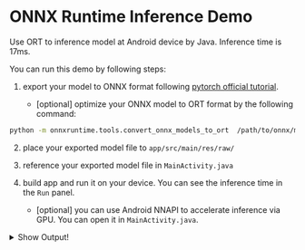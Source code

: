 # ONNX Runtime Inference Demo

Use ORT to inference model at Android device by Java. Inference time is 17ms.

You can run this demo by following steps:

1. export your model to ONNX format following [pytorch official tutorial](https://pytorch.org/tutorials/advanced/super_resolution_with_onnxruntime.html).

    - [optional] optimize your ONNX model to ORT format by the following command:

``` bash
python -m onnxruntime.tools.convert_onnx_models_to_ort  /path/to/onnx/model --optimization_style Runtime
```

2. place your exported model file to `app/src/main/res/raw/`

3. reference your exported model file in `MainActivity.java`

4. build app and run it on your device. You can see the inference time in the `Run` panel.

    - [optional] you can use Android NNAPI to accelerate inference via GPU. You can open it in `MainActivity.java`.

<details>
    <summary>Show Output!</summary>
```
D/MainActivity: ONNXRuntime available provider: CPU <br/>
D/MainActivity: ONNXRuntime available provider: NNAPI <br/>
D/ORTAnalyzer: InputName: data, JavaType: FLOAT, ONNXType: ONNX_TENSOR_ELEMENT_DATA_TYPE_FLOAT, Shape: [1, 3, 224, 224] <br/>
D/ORTAnalyzer: OutputName: mobilenetv20_output_flatten0_reshape0, JavaType: FLOAT, ONNXType: ONNX_TENSOR_ELEMENT_DATA_TYPE_FLOAT, Shape: [1, 1000] <br/>
D/ORTAnalyzer: Warmup time cost: 14 ms <br/>
D/ORTAnalyzer: Warmup time cost: 12 ms <br/>
D/ORTAnalyzer: Warmup time cost: 12 ms <br/>
D/ORTAnalyzer: Warmup time cost: 11 ms <br/>
D/ORTAnalyzer: Warmup time cost: 11 ms <br/>
D/ORTAnalyzer: Time cost: 11 ms <br/>
D/ORTAnalyzer: Time cost: 11 ms <br/>
D/ORTAnalyzer: Time cost: 12 ms <br/>
D/ORTAnalyzer: Time cost: 11 ms <br/>
D/ORTAnalyzer: Time cost: 12 ms <br/>
D/ORTAnalyzer: Time cost: 13 ms <br/>
D/ORTAnalyzer: Time cost: 11 ms <br/>
D/ORTAnalyzer: Time cost: 11 ms <br/>
D/ORTAnalyzer: Time cost: 11 ms <br/>
D/ORTAnalyzer: Time cost: 11 ms <br/>
D/ORTAnalyzer: Time cost: 11 ms <br/>
D/ORTAnalyzer: Time cost: 11 ms <br/>
D/ORTAnalyzer: Time cost: 11 ms <br/>
D/ORTAnalyzer: Time cost: 11 ms <br/>
D/ORTAnalyzer: Time cost: 10 ms <br/>
D/ORTAnalyzer: Time cost: 10 ms <br/>
D/ORTAnalyzer: Time cost: 10 ms <br/>
D/ORTAnalyzer: Time cost: 9 ms <br/>
D/ORTAnalyzer: Time cost: 10 ms <br/>
D/ORTAnalyzer: Time cost: 10 ms <br/>
D/ORTAnalyzer: Average time cost: 11 ms <br/>
```
</details>
